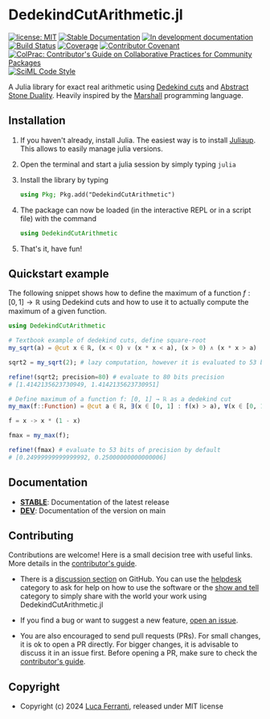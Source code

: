 # DedekindCutArithmetic.jl

[![license: MIT][license-img]][license-url]
[![Stable Documentation][stabledoc-img]][stabledoc-url]
[![In development documentation][devdoc-img]][devdoc-url]
[![Build Status][ci-img]][ci-url]
[![Coverage][cov-img]][cov-url]
[![Contributor Covenant](https://img.shields.io/badge/Contributor%20Covenant-2.1-4baaaa.svg)](CODE_OF_CONDUCT.md)
[![ColPrac: Contributor's Guide on Collaborative Practices for Community Packages][colprac-img]][colprac-url]
[![SciML Code Style][style-img]][style-url]

A Julia library for exact real arithmetic using [Dedekind cuts](https://en.wikipedia.org/wiki/Dedekind_cut) and [Abstract Stone Duality](https://citeseerx.ist.psu.edu/document?repid=rep1&type=pdf&doi=02c685856371aac16ce81bf7467ffc4d533d48ff). Heavily inspired by the [Marshall](https://github.com/andrejbauer/marshall) programming language.

## Installation

1. If you haven't already, install Julia. The easiest way is to install [Juliaup](https://github.com/JuliaLang/juliaup#installation). This allows to easily manage julia versions.

2. Open the terminal and start a julia session by simply typing `julia`

3. Install the library by typing

    ```julia
    using Pkg; Pkg.add("DedekindCutArithmetic")
    ```

4. The package can now be loaded (in the interactive REPL or in a script file) with the command

    ```julia
    using DedekindCutArithmetic
    ```

5. That's it, have fun!

## Quickstart example

The following snippet shows how to define the maximum of a function $f: [0, 1] \rightarrow \mathbb{R}$ using Dedekind cuts and how to use it to actually compute the maximum of a given function.

```julia
using DedekindCutArithmetic

# Textbook example of dedekind cuts, define square-root
my_sqrt(a) = @cut x ∈ ℝ, (x < 0) ∨ (x * x < a), (x > 0) ∧ (x * x > a)

sqrt2 = my_sqrt(2); # lazy computation, however it is evaluated to 53 bits precision when printing

refine!(sqrt2; precision=80) # evaluate to 80 bits precision
# [1.4142135623730949, 1.4142135623730951]

# Define maximum of a function f: [0, 1] → ℝ as a dedekind cut
my_max(f::Function) = @cut a ∈ ℝ, ∃(x ∈ [0, 1] : f(x) > a), ∀(x ∈ [0, 1] : f(x) < a)

f = x -> x * (1 - x)

fmax = my_max(f);

refine!(fmax) # evaluate to 53 bits of precision by default
# [0.24999999999999992, 0.25000000000000006]
```

## Documentation

- [**STABLE**][stabledoc-url]: Documentation of the latest release
- [**DEV**][devdoc-url]: Documentation of the version on main

## Contributing

Contributions are welcome! Here is a small decision tree with useful links. More details in the [contributor's guide](https://lucaferranti.github.io/DedekindCutArithmetic.jl/dev/90-contributing).

- There is a [discussion section](https://github.com/lucaferranti/DedekindCutArithmetic.jl/discussions) on GitHub. You can use the [helpdesk](https://github.com/lucaferranti/DedekindCutArithmetic.jl/discussions/categories/helpdesk) category to ask for help on how to use the software or the [show and tell](https://github.com/lucaferranti/DedekindCutArithmetic.jl/discussions/categories/show-and-tell) category to simply share with the world your work using DedekindCutArithmetic.jl

- If you find a bug or want to suggest a new feature, [open an issue](https://github.com/lucaferranti/DedekindCutArithmetic.jl/issues).

- You are also encouraged to send pull requests (PRs). For small changes, it is ok to open a PR directly. For bigger changes, it is advisable to discuss it in an issue first. Before opening a PR, make sure to check the [contributor's guide](https://lucaferranti.github.io/DedekindCutArithmetic.jl/dev/90-contributing).

## Copyright

- Copyright (c) 2024 [Luca Ferranti](https://github.com/lucaferranti), released under MIT license

[license-img]: https://img.shields.io/badge/license-MIT-yellow.svg
[license-url]: https://github.com/lucaferranti/DedekindCutArithmetic.jl/blob/main/LICENSE

[stabledoc-img]: https://img.shields.io/badge/docs-stable-blue.svg
[stabledoc-url]:https://lucaferranti.github.io/DedekindCutArithmetic.jl/stable/

[devdoc-img]: https://img.shields.io/badge/docs-dev-blue.svg
[devdoc-url]: https://lucaferranti.github.io/DedekindCutArithmetic.jl/dev/

[ci-img]: https://github.com/lucaferranti/DedekindCutArithmetic.jl/actions/workflows/CI.yml/badge.svg?branch=main
[ci-url]: https://github.com/lucaferranti/DedekindCutArithmetic.jl/actions/workflows/CI.yml?query=branch%3Amain

[cov-img]: https://codecov.io/gh/lucaferranti/DedekindCutArithmetic.jl/branch/main/graph/badge.svg
[cov-url]: https://codecov.io/gh/lucaferranti/DedekindCutArithmetic.jl

[colprac-img]: https://img.shields.io/badge/ColPrac-Contributor's%20Guide-blueviolet
[colprac-url]: https://github.com/SciML/ColPrac

[style-img]: https://img.shields.io/static/v1?label=code%20style&message=SciML&color=9558b2&labelColor=389826
[style-url]: https://github.com/SciML/SciMLStyle

